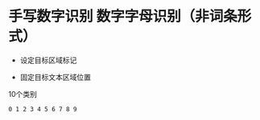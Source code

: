 # 手写数字识别  数字字母识别（非词条形式）     

+ 设定目标区域标记

+ 固定目标文本区域位置

  

10个类别    
```
0 1 2 3 4 5 6 7 8 9 
```     

